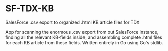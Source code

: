 # SF-TDX-KB
SalesForce .csv export to organized .html KB article files for TDX

App for scanning the enormous .csv export from out SalesForce instance, finding all the relevant KB-fields inside, and assembling complete .html files for each KB article from these fields. Written entirely in Go using Go's stdlib.
